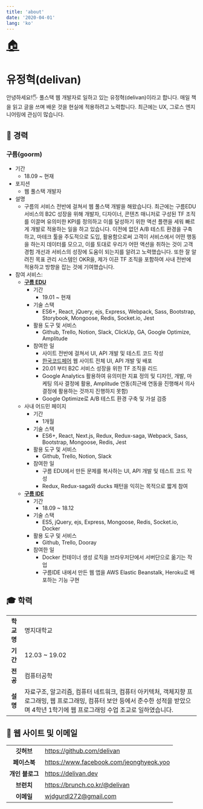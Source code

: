 ```yaml
---
title: 'about'
date: '2020-04-01'
lang: 'ko'
---
```


<div class="about">
<a href="/" style="font-size: 30px;">🏠</a>

# 유정혁(delivan)

안녕하세요!🖐 풀스택 웹 개발자로 일하고 있는 유정혁(delivan)이라고 합니다. 매일 책을 읽고 글을 쓰며 배운 것을 현실에 적용하려고 노력합니다. 최근에는 UX, 그로스 엔지니어링에 관심이 많습니다.

## 🏢 경력

### 구름(goorm)
- 기간
    - 18.09 ~ 현재
- 포지션 
    - 웹 풀스택 개발자
- 설명
    - 구름의 서비스 전반에 걸쳐서 웹 풀스택 개발을 해왔습니다. 최근에는 구름EDU 서비스의 B2C 성장을 위해 개발자, 디자이너, 콘텐츠 매니저로 구성된 TF 조직를 이끌며 유의미한 KPI를 정의하고 이를 달성하기 위한 액션 플랜을 세워 빠르게 개발로 적용하는 일을 하고 있습니다. 이전에 없던 A/B 테스트 환경을 구축하고, 마테크 툴을 주도적으로 도입, 활용함으로써 고객이 서비스에서 어떤 행동을 하는지 데이터를 모으고, 이를 토대로 우리가 어떤 액션을 취하는 것이 고객 경험 개선과 서비스의 성장에 도움이 되는지를 알려고 노력했습니다. 또한 잘 알려진 목표 관리 시스템인 OKR을, 제가 이끈 TF 조직을 포함하여 사내 전반에 적용하고 방향을 잡는 것에 기여했습니다. 
- 참여 서비스: 
    - <a href="https://edu.goorm.io" target="_blank">**구름 EDU**</a>
      - 기간
          - 19.01 ~ 현재
      - 기술 스택
          - ES6+, React, jQuery, ejs, Express, Webpack, Sass, Bootstrap, Storybook,  Mongoose, Redis, Socket.io, Jest
      - 활용 도구 및 서비스
          - Github, Trello, Notion, Slack, ClickUp, GA, Google Optimize, Amplitude
      - 참여한 일
          - 사이트 전반에 걸쳐서 UI, API 개발 및 테스트 코드 작성
          - <a href="https://koreacodefair.kr" target="_blank">한국코드페어</a> 웹 사이트 전체 UI, API 개발 및 배포
          - 20.01 부터 B2C 서비스 성장을 위한 TF 조직을 리드
          - Google Analytics 활용하여 유의미한 지표 정의 및 디자인, 개발, 마케팅 의사 결정에 활용, Amplitude 연동(최근에 연동을 진행해서 의사 결정에 활용하는 것까지 진행하지 못함)
          - Google Optimize로 A/B 테스트 환경 구축 및 가설 검증
    - 사내 어드민 페이지
        - 기간
            - 1개월
        - 기술 스택
            - ES6+, React, Next.js, Redux, Redux-saga, Webpack, Sass, Bootstrap, Mongoose, Redis, Jest
        - 활용 도구 및 서비스
            - Github, Trello, Notion, Slack
        - 참여한 일
            - 구름 EDU에서 만든 문제를 복사하는 UI, API 개발 및 테스트 코드 작성
            - Redux, Redux-saga와 ducks 패턴을 익히는 목적으로 짧게 참여
    - <a href="https://ide.goorm.io" target="_blank">**구름 IDE**</a>
        - 기간
            - 18.09 ~ 18.12
        - 기술 스택
            - ES5, jQuery, ejs, Express, Mongoose, Redis, Socket.io, Docker
        - 활용 도구 및 서비스
            - Github, Trello, Dooray
        - 참여한 일
            - Docker 컨테이너 생성 로직을 브라우저단에서 서버단으로 옮기는 작업
            - 구름IDE 내에서 만든 웹 앱을 AWS Elastic Beanstalk, Heroku로 배포하는 기능 구현

## 🎓 학력

|         |                                                                                                              |
| :-----: | ------------------------------------------------------------------------------------------------------------ |
| **학교명** | 명지대학교                                                                                                        |
| **기간**  | 12.03 ~ 19.02                                                                                                |
| **전공**  | 컴퓨터공학                                                                                                        |
| **설명**  | 자료구조, 알고리즘, 컴퓨터 네트워크, 컴퓨터 아키텍처, 객체지향 프로그래밍, 웹 프로그래밍, 컴퓨터 보안 등에서 준수한 성적을 받았으며 4학년 1학기에 웹 프로그래밍 수업 조교로 일하였습니다. |

## 💌 웹 사이트 및 이메일

|            |                                         |
| :--------: | --------------------------------------- |
|  **깃허브**   | https://github.com/delivan              |
|  **페이스북**  | https://www.facebook.com/jeonghyeok.yoo |
| **개인 블로그** | https://delivan.dev                     |
|  **브런치**   | https://brunch.co.kr/@delivan           |
|  **이메일**   | wjdgurdl272@gmail.com                   |

</div>